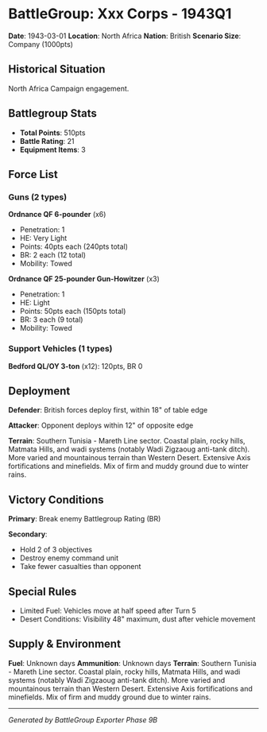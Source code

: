 # BattleGroup: Xxx Corps - 1943Q1

**Date**: 1943-03-01
**Location**: North Africa
**Nation**: British
**Scenario Size**: Company (1000pts)

## Historical Situation

North Africa Campaign engagement.

## Battlegroup Stats

- **Total Points**: 510pts
- **Battle Rating**: 21
- **Equipment Items**: 3

## Force List

### Guns (2 types)

**Ordnance QF 6-pounder** (x6)
- Penetration: 1
- HE: Very Light
- Points: 40pts each (240pts total)
- BR: 2 each (12 total)
- Mobility: Towed

**Ordnance QF 25-pounder Gun-Howitzer** (x3)
- Penetration: 1
- HE: Light
- Points: 50pts each (150pts total)
- BR: 3 each (9 total)
- Mobility: Towed

### Support Vehicles (1 types)

**Bedford QL/OY 3-ton** (x12): 120pts, BR 0

## Deployment

**Defender**: British forces deploy first, within 18" of table edge

**Attacker**: Opponent deploys within 12" of opposite edge

**Terrain**: Southern Tunisia - Mareth Line sector. Coastal plain, rocky hills, Matmata Hills, and wadi systems (notably Wadi Zigzaoug anti-tank ditch). More varied and mountainous terrain than Western Desert. Extensive Axis fortifications and minefields. Mix of firm and muddy ground due to winter rains.

## Victory Conditions

**Primary**: Break enemy Battlegroup Rating (BR)

**Secondary**:
- Hold 2 of 3 objectives
- Destroy enemy command unit
- Take fewer casualties than opponent

## Special Rules

- Limited Fuel: Vehicles move at half speed after Turn 5
- Desert Conditions: Visibility 48" maximum, dust after vehicle movement

## Supply & Environment

**Fuel**: Unknown days
**Ammunition**: Unknown days
**Terrain**: Southern Tunisia - Mareth Line sector. Coastal plain, rocky hills, Matmata Hills, and wadi systems (notably Wadi Zigzaoug anti-tank ditch). More varied and mountainous terrain than Western Desert. Extensive Axis fortifications and minefields. Mix of firm and muddy ground due to winter rains.

---

*Generated by BattleGroup Exporter Phase 9B*

